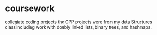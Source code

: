 # coursework
collegiate coding projects
the CPP projects were from my data Structures class including work with doubly linked lists, binary trees, and hashmaps.
